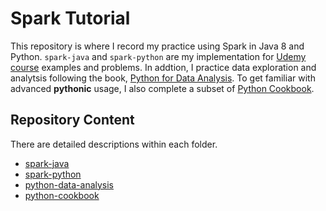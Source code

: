 # Spark Tutorial

This repository is where I record my practice using Spark in Java 8 and Python. `spark-java` and `spark-python` are my implementation for [Udemy course](https://www.udemy.com/apache-spark-course-with-java/) examples and problems. In addtion, I practice data exploration and analytsis following the book, [Python for Data Analysis](https://www.amazon.com/Python-Data-Analysis-Wrangling-IPython/dp/1449319793). To get familiar with advanced **pythonic** usage, I also complete a subset of [Python Cookbook](https://www.amazon.com/Python-Cookbook-Recipes-Mastering-ebook/dp/B00DQV4GGY).

## Repository Content

There are detailed descriptions within each folder.

* [spark-java](./spark-java)
* [spark-python](./spark-python)
* [python-data-analysis](./python-data-analysis)
* [python-cookbook](./python-cookbook)
